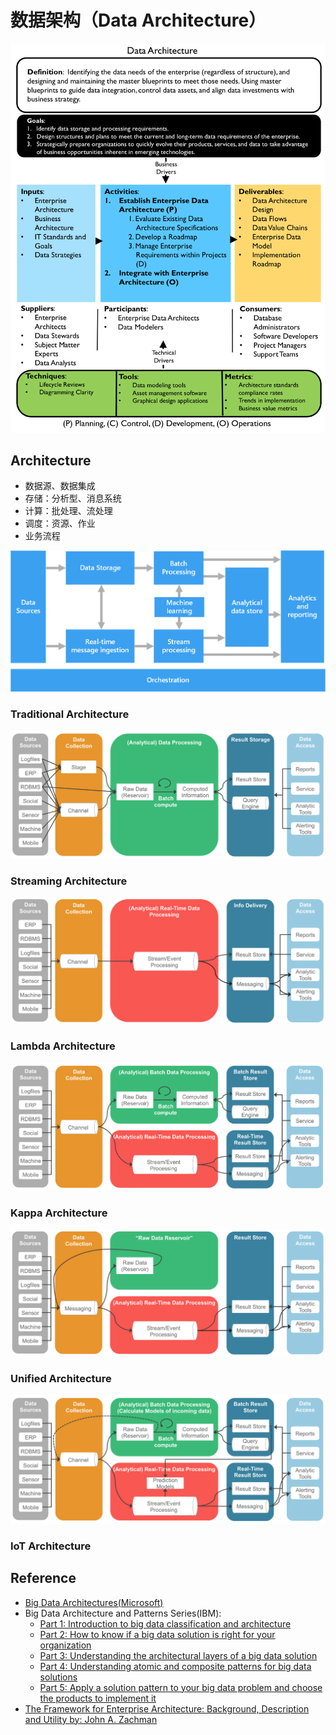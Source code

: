 # 数据架构（Data Architecture）

![Data Architecture](assets/images/data-architecture/data-architecture.png)

## Architecture

- 数据源、数据集成
- 存储：分析型、消息系统
- 计算：批处理、流处理
- 调度：资源、作业
- 业务流程

![Big Data Architecture](assets/images/data-architecture/big-data-pipeline.png)

### Traditional Architecture

![Traditional Architecture](assets/images/data-architecture/traditional-architecture.png)

### Streaming Architecture

![Streaming Architecture](assets/images/data-architecture/streaming-architecture.png)

### Lambda Architecture

![Lambda Architecture](assets/images/data-architecture/lambda-architecture.png)

### Kappa Architecture

![Kappa Architecture](assets/images/data-architecture/kappa-architecture.png)

### Unified Architecture

![Unified Architecture](assets/images/data-architecture/unified-architecture.png)

### IoT Architecture

## Reference

- [Big Data Architectures(Microsoft)](https://docs.microsoft.com/en-us/azure/architecture/data-guide/big-data/)
- Big Data Architecture and Patterns Series(IBM):
    * [Part 1: Introduction to big data classification and architecture](http://www.ibm.com/developerworks/analytics/library/bd-archpatterns1/index.html)
    * [Part 2: How to know if a big data solution is right for your organization](http://www.ibm.com/developerworks/analytics/library/bd-archpatterns2/index.html)
    * [Part 3: Understanding the architectural layers of a big data solution](http://www.ibm.com/developerworks/analytics/library/bd-archpatterns3/index.html)
    * [Part 4: Understanding atomic and composite patterns for big data solutions](http://www.ibm.com/developerworks/analytics/library/bd-archpatterns4/index.html)
    * [Part 5: Apply a solution pattern to your big data problem and choose the products to implement it](http://www.ibm.com/developerworks/analytics/library/bd-archpatterns5/index.html)
- [The Framework for Enterprise Architecture: Background, Description and Utility by: John A. Zachman](https://www.zachman.com/resources/ea-articles-reference/327-the-framework-for-enterprise-architecture-background-description-and-utility-by-john-a-zachman)
